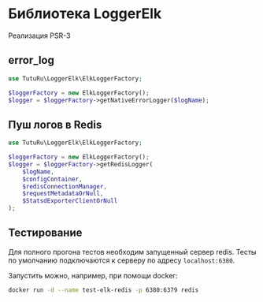 # Библиотека LoggerElk

Реализация PSR-3

## error_log

```php
use TutuRu\LoggerElk\ElkLoggerFactory;

$loggerFactory = new ElkLoggerFactory();
$logger = $loggerFactory->getNativeErrorLogger($logName);
```

## Пуш логов в Redis

```php
use TutuRu\LoggerElk\ElkLoggerFactory;

$loggerFactory = new ElkLoggerFactory();
$logger = $loggerFactory->getRedisLogger(
    $logName,
    $configContainer,
    $redisConnectionManager,
    $requestMetadataOrNull,
    $StatsdExporterClientOrNull
);
```

## Тестирование

Для полного прогона тестов необходим запущенный сервер redis.
Тесты по умолчанию подключаются к серверу по адресу `localhost:6380`.

Запустить можно, например, при помощи docker:
```bash
docker run -d --name test-elk-redis -p 6380:6379 redis
```
